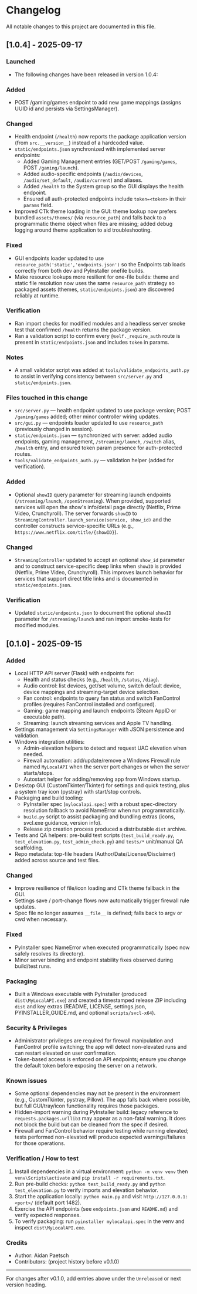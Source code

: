 # Changelog

All notable changes to this project are documented in this file.

## [1.0.4] - 2025-09-17
### Launched
- The following changes have been released in version 1.0.4:
### Added
- POST /gaming/games endpoint to add new game mappings (assigns UUID id and persists via SettingsManager).

### Changed
- Health endpoint (`/health`) now reports the package application version (from `src.__version__`) instead of a hardcoded value.
- `static/endpoints.json` synchronized with implemented server endpoints:
  - Added Gaming Management entries (GET/POST `/gaming/games`, POST `/gaming/launch`).
  - Added audio-specific endpoints (`/audio/devices`, `/audio/set_default`, `/audio/current`) and aliases.
  - Added `/health` to the System group so the GUI displays the health endpoint.
  - Ensured all auth-protected endpoints include `token=<token>` in their `params` field.
 - Improved CTk theme loading in the GUI: theme lookup now prefers bundled `assets/themes/` (via `resource_path`) and falls back to a programmatic theme object when files are missing; added debug logging around theme application to aid troubleshooting.

### Fixed
- GUI endpoints loader updated to use `resource_path('static','endpoints.json')` so the Endpoints tab loads correctly from both dev and PyInstaller onefile builds.
 - Make resource lookups more resilient for one-file builds: theme and static file resolution now uses the same `resource_path` strategy so packaged assets (themes, `static/endpoints.json`) are discovered reliably at runtime.

### Verification
- Ran import checks for modified modules and a headless server smoke test that confirmed `/health` returns the package version.
- Ran a validation script to confirm every `@self._require_auth` route is present in `static/endpoints.json` and includes `token` in params.

### Notes
- A small validator script was added at `tools/validate_endpoints_auth.py` to assist in verifying consistency between `src/server.py` and `static/endpoints.json`.

### Files touched in this change
- `src/server.py` — health endpoint updated to use package version; POST `/gaming/games` added; other minor controller wiring updates.
- `src/gui.py` — endpoints loader updated to use `resource_path` (previously changed in session).
- `static/endpoints.json` — synchronized with server: added audio endpoints, gaming management, `/streaming/launch`, `/switch` alias, `/health` entry, and ensured token param presence for auth-protected routes.
- `tools/validate_endpoints_auth.py` — validation helper (added for verification).

### Added
- Optional `showID` query parameter for streaming launch endpoints (`/streaming/launch`, `/openStreaming`). When provided, supported services will open the show's info/detail page directly (Netflix, Prime Video, Crunchyroll). The server forwards `showID` to `StreamingController.launch_service(service, show_id)` and the controller constructs service-specific URLs (e.g., `https://www.netflix.com/title/{showID}`).

### Changed
- `StreamingController` updated to accept an optional `show_id` parameter and to construct service-specific deep links when `showID` is provided (Netflix, Prime Video, Crunchyroll). This improves launch behavior for services that support direct title links and is documented in `static/endpoints.json`.

### Verification
- Updated `static/endpoints.json` to document the optional `showID` parameter for `/streaming/launch` and ran import smoke-tests for modified modules.


## [0.1.0] - 2025-09-15
### Added
- Local HTTP API server (Flask) with endpoints for:
  - Health and status checks (e.g., `/health`, `/status`, `/diag`).
  - Audio control: list devices, get/set volume, switch default device, device mappings and streaming-target device selection.
  - Fan control: endpoints to query fan status and switch FanControl profiles (requires FanControl installed and configured).
  - Gaming: game mapping and launch endpoints (Steam AppID or executable path).
  - Streaming: launch streaming services and Apple TV handling.
- Settings management via `SettingsManager` with JSON persistence and validation.
- Windows integration utilities:
  - Admin-elevation helpers to detect and request UAC elevation when needed.
  - Firewall automation: add/update/remove a Windows Firewall rule named `MyLocalAPI` when the server port changes or when the server starts/stops.
  - Autostart helper for adding/removing app from Windows startup.
- Desktop GUI (CustomTkinter/Tkinter) for settings and quick testing, plus a system tray icon (pystray) with start/stop controls.
- Packaging and build tooling:
  - PyInstaller spec (`mylocalapi.spec`) with a robust spec-directory resolution fallback to avoid NameError when run programmatically.
  - `build.py` script to assist packaging and bundling extras (icons, svcl.exe guidance, version info).
  - Release zip creation process produced a distributable `dist` archive.
- Tests and QA helpers: pre-build test scripts (`test_build_ready.py`, `test_elevation.py`, `test_admin_check.py`) and `tests/*` unit/manual QA scaffolding.
- Repo metadata: top-file headers (Author/Date/License/Disclaimer) added across source and test files.

### Changed
- Improve resilience of file/icon loading and CTk theme fallback in the GUI.
- Settings save / port-change flows now automatically trigger firewall rule updates.
- Spec file no longer assumes `__file__` is defined; falls back to argv or cwd when necessary.

### Fixed
- PyInstaller spec NameError when executed programmatically (spec now safely resolves its directory).
- Minor server binding and endpoint stability fixes observed during build/test runs.

### Packaging
- Built a Windows executable with PyInstaller (produced `dist\MyLocalAPI.exe`) and created a timestamped release ZIP including `dist` and key extras (README, LICENSE, settings.json, PYINSTALLER_GUIDE.md, and optional `scripts/svcl-x64`).

### Security & Privileges
- Administrator privileges are required for firewall manipulation and FanControl profile switching; the app will detect non-elevated runs and can restart elevated on user confirmation.
- Token-based access is enforced on API endpoints; ensure you change the default token before exposing the server on a network.

### Known issues
- Some optional dependencies may not be present in the environment (e.g., CustomTkinter, pystray, Pillow). The app falls back where possible, but full GUI/tray/icon functionality requires those packages.
- Hidden-import warning during PyInstaller build: legacy reference to `requests.packages.urllib3` may appear as a non-fatal warning. It does not block the build but can be cleaned from the spec if desired.
- Firewall and FanControl behavior require testing while running elevated; tests performed non-elevated will produce expected warnings/failures for those operations.

### Verification / How to test
1. Install dependencies in a virtual environment: `python -m venv venv` then `venv\Scripts\activate` and `pip install -r requirements.txt`.
2. Run pre-build checks: `python test_build_ready.py` and `python test_elevation.py` to verify imports and elevation behavior.
3. Start the application locally: `python main.py` and visit `http://127.0.0.1:<port>/` (default port 1482).
4. Exercise the API endpoints (see `endpoints.json` and `README.md`) and verify expected responses.
5. To verify packaging: run `pyinstaller mylocalapi.spec` in the venv and inspect `dist\MyLocalAPI.exe`.

### Credits
- Author: Aidan Paetsch
- Contributors: (project history before v0.1.0)

---

For changes after v0.1.0, add entries above under the `Unreleased` or next version heading.
